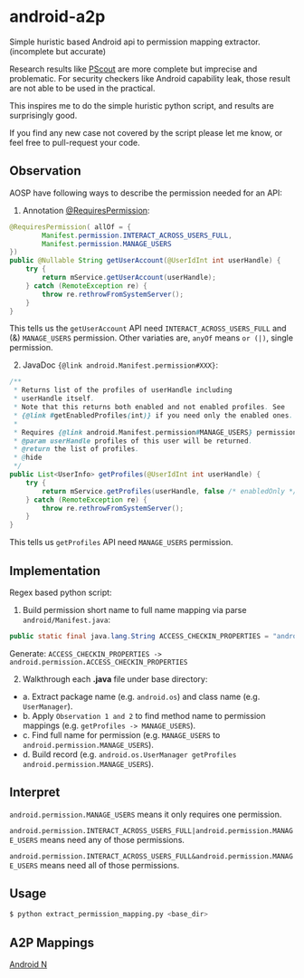 # android-a2p
Simple huristic based Android api to permission mapping extractor. (incomplete but accurate)

Research results like [PScout](http://pscout.csl.toronto.edu/) are more complete but imprecise and problematic. For security checkers like Android capability leak, those result are not able to be used in the practical.

This inspires me to do the simple huristic python script, and results are surprisingly good.

If you find any new case not covered by the script please let me know, or feel free to pull-request your code.

## Observation
AOSP have following ways to describe the permission needed for an API:

1. Annotation [@RequiresPermission](https://developer.android.com/reference/android/support/annotation/RequiresPermission.html):
```java
@RequiresPermission( allOf = {
        Manifest.permission.INTERACT_ACROSS_USERS_FULL,
        Manifest.permission.MANAGE_USERS
})
public @Nullable String getUserAccount(@UserIdInt int userHandle) {
    try {
        return mService.getUserAccount(userHandle);
    } catch (RemoteException re) {
        throw re.rethrowFromSystemServer();
    }
}
```
This tells us the `getUserAccount` API need `INTERACT_ACROSS_USERS_FULL` and (&) `MANAGE_USERS` permission.
Other variaties are, `anyOf` means `or (|)`, single permission.

2. JavaDoc `{@link android.Manifest.permission#XXX}`:
```java
/**
 * Returns list of the profiles of userHandle including
 * userHandle itself.
 * Note that this returns both enabled and not enabled profiles. See
 * {@link #getEnabledProfiles(int)} if you need only the enabled ones.
 *
 * Requires {@link android.Manifest.permission#MANAGE_USERS} permission.
 * @param userHandle profiles of this user will be returned.
 * @return the list of profiles.
 * @hide
 */
public List<UserInfo> getProfiles(@UserIdInt int userHandle) {
    try {
        return mService.getProfiles(userHandle, false /* enabledOnly */);
    } catch (RemoteException re) {
        throw re.rethrowFromSystemServer();
    }
}
```
This tells us `getProfiles` API need `MANAGE_USERS` permission.

## Implementation
Regex based python script:

1. Build permission short name to full name mapping via parse `android/Manifest.java`:
```java
public static final java.lang.String ACCESS_CHECKIN_PROPERTIES = "android.permission.ACCESS_CHECKIN_PROPERTIES";
```
Generate: `ACCESS_CHECKIN_PROPERTIES -> android.permission.ACCESS_CHECKIN_PROPERTIES`

2. Walkthrough each **.java** file under base directory:

- a. Extract package name (e.g. `android.os`) and class name (e.g. `UserManager`).
- b. Apply `Observation 1 and 2` to find method name to permission mappings (e.g. `getProfiles -> MANAGE_USERS`).
- c. Find full name for permission (e.g. `MANAGE_USERS` to `android.permission.MANAGE_USERS`).
- d. Build record (e.g. `android.os.UserManager getProfiles android.permission.MANAGE_USERS`).

## Interpret
`android.permission.MANAGE_USERS` means it only requires one permission.

`android.permission.INTERACT_ACROSS_USERS_FULL|android.permission.MANAGE_USERS` means need any of those permissions.

`android.permission.INTERACT_ACROSS_USERS_FULL&android.permission.MANAGE_USERS` means need all of those permissions.

## Usage
```bash
$ python extract_permission_mapping.py <base_dir>
```

## A2P Mappings
[Android N](mapping_n.txt)
